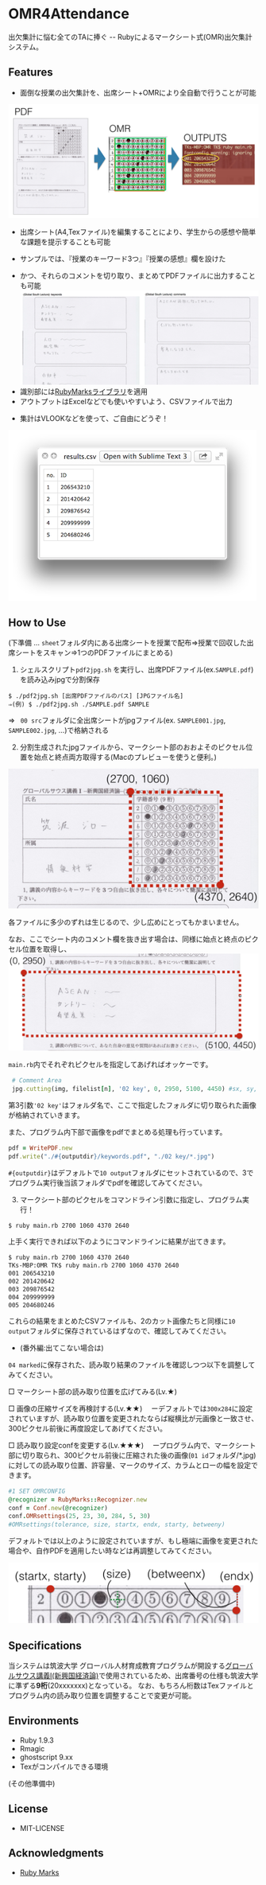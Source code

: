 # OMR4Attendance

出欠集計に悩む全てのTAに捧ぐ -- Rubyによるマークシート式(OMR)出欠集計システム。

## Features

- 面倒な授業の出欠集計を、出席シート+OMRにより全自動で行うことが可能

![](https://raw.githubusercontent.com/shartsu/OMR4Attendance/master/READMEimg/s1.png)

- 出席シート(A4,Texファイル)を編集することにより、学生からの感想や簡単な課題を提示することも可能
 * サンプルでは、『授業のキーワード3つ』『授業の感想』欄を設けた
- かつ、それらのコメントを切り取り、まとめてPDFファイルに出力することも可能
![](https://raw.githubusercontent.com/shartsu/OMR4Attendance/master/READMEimg/s2.png)
- 識別部には[RubyMarksライブラリ](https://github.com/andrerpbts/ruby_marks)を適用
- アウトプットはExcelなどでも使いやすいよう、CSVファイルで出力
 * 集計はVLOOKなどを使って、ご自由にどうぞ！

![](https://raw.githubusercontent.com/shartsu/OMR4Attendance/master/READMEimg/s3.png)
## How to Use

(下準備 … `sheet`フォルダ内にある出席シートを授業で配布⇒授業で回収した出席シートをスキャン⇒1つのPDFファイルにまとめる)

1. シェルスクリプト`pdf2jpg.sh` を実行し、出席PDFファイル(ex.`SAMPLE.pdf`)を読み込みjpgで分割保存

 ```
$ ./pdf2jpg.sh [出席PDFファイルのパス] [JPGファイル名]
⇒(例) $ ./pdf2jpg.sh ./SAMPLE.pdf SAMPLE
```

 ⇒ ` 00 src`フォルダに全出席シートがjpgファイル(ex. `SAMPLE001.jpg`, `SAMPLE002.jpg`, ...)で格納される

2. 分割生成されたjpgファイルから、マークシート部のおおよそのピクセル位置を始点と終点両方取得する(Macのプレビューを使うと便利。)

  ![](https://raw.githubusercontent.com/shartsu/OMR4Attendance/master/READMEimg/s4.png)

 各ファイルに多少のずれは生じるので、少し広めにとってもかまいません。

 なお、ここでシート内のコメント欄を抜き出す場合は、同様に始点と終点のピクセル位置を取得し、
  ![](https://raw.githubusercontent.com/shartsu/OMR4Attendance/master/READMEimg/s5.png)

 `main.rb`内でそれぞれピクセルを指定してあげればオッケーです。

 ```ruby:main.rb
  # Comment Area
  jpg.cutting(img, filelist[n], '02 key', 0, 2950, 5100, 4450) #sx, sy, ex, ey
 ```
 第3引数`'02 key'`はフォルダ名で、ここで指定したフォルダに切り取られた画像が格納されていきます。

 また、プログラム内下部で画像をpdfでまとめる処理も行っています。

 ```ruby:main.rb
pdf = WritePDF.new
pdf.write("./#{outputdir}/keywords.pdf", "./02 key/*.jpg")
 ```
`#{outputdir}`はデフォルトで`10 output`フォルダにセットされているので、3でプログラム実行後当該フォルダでpdfを確認してみてください。

3. マークシート部のピクセルをコマンドライン引数に指定し、プログラム実行！

 ```
$ ruby main.rb 2700 1060 4370 2640
```

 上手く実行できれば以下のようにコマンドラインに結果が出てきます。

 ```
$ ruby main.rb 2700 1060 4370 2640
TKs-MBP:OMR TK$ ruby main.rb 2700 1060 4370 2640
001 206543210
002 201420642
003 209876542
004 209999999
005 204680246
```
これらの結果をまとめたCSVファイルも、2のカット画像たちと同様に`10 output`フォルダに保存されているはずなので、確認してみてください。

- (番外編:出てこない場合は)

 `04 marked`に保存された、読み取り結果のファイルを確認しつつ以下を調整してみてください。

 □ マークシート部の読み取り位置を広げてみる(Lv.★)

 □ 画像の圧縮サイズを再検討する(Lv.★★)
　ーデフォルトでは`300x284`に設定されていますが、読み取り位置を変更されたならば縦横比が元画像と一致させ、300ピクセル前後に再度設定してあげてください。

 □ 読み取り設定confを変更する(Lv.★★★)
　ープログラム内で、マークシート部に切り取られ、300ピクセル前後に圧縮された後の画像(`01 id`フォルダ/*.jpg)に対しての読み取り位置、許容量、マークのサイズ、カラムとローの幅を設定できます。

 ```ruby:main.rb
#1 SET OMRCONFIG
@recognizer = RubyMarks::Recognizer.new
conf = Conf.new(@recognizer)
conf.OMRsettings(25, 23, 30, 284, 5, 30) 
#OMRsettings(tolerance, size, startx, endx, starty, betweeny)
 ```
 デフォルトでは以上のように設定されていますが、もし極端に画像を変更された場合や、自作PDFを適用したい時などは再調整してみてください。

  ![](https://raw.githubusercontent.com/shartsu/OMR4Attendance/master/READMEimg/s6.png)

## Specifications

当システムは筑波大学 グローバル人材育成教育プログラムが開設する[グローバルサウス講義Ⅰ(新興国経済論)](http://shakai.tsukuba.ac.jp/news/2014/09/-ghrd.html)で使用されているため、出席番号の仕様も筑波大学に準ずる**9桁**(20xxxxxxx)となっている。
なお、もちろん桁数はTexファイルとプログラム内の読み取り位置を調整することで変更が可能。

## Environments

- Ruby 1.9.3
 - Rmagic
- ghostscript  9.xx
- Texがコンパイルできる環境

(その他準備中)


## License
- MIT-LICENSE

## Acknowledgments
- [Ruby Marks](https://github.com/andrerpbts/ruby_marks)
